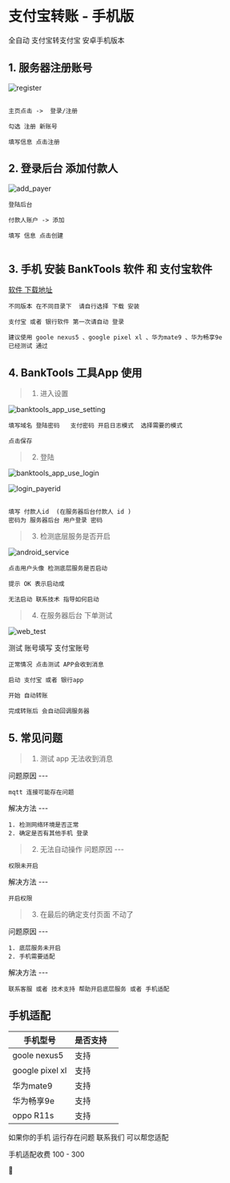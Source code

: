 # 支付宝转账 - 手机版

全自动 支付宝转支付宝 安卓手机版本


## 1. 服务器注册账号

![register](../../images/banktools/register.png)

```

主页点击 ->  登录/注册

勾选 注册 新账号 

填写信息 点击注册

```
## 2. 登录后台 添加付款人



![add_payer](../../images/banktools/add_payer.png)

```
登陆后台

付款人账户 -> 添加   

填写 信息 点击创建


```





## 3. 手机 安装 BankTools 软件  和 支付宝软件
[软件 下载地址](http://106.54.94.71:8848/release/android_Release/)

```
不同版本 在不同目录下  请自行选择 下载 安装

支付宝 或者 银行软件 第一次请自动 登录

建议使用 goole nexus5 、google pixel xl 、华为mate9 、华为畅享9e 
已经测试 通过 
```


## 4. BankTools 工具App 使用
> 1. 进入设置 


![banktools_app_use_setting](../../images/banktools/banktools_app_use_setting.png)

```
填写域名 登陆密码   支付密码 开启日志模式  选择需要的模式 

点击保存
```


> 2. 登陆 


![banktools_app_use_login](../../images/banktools/banktools_app_use_login.png)


![login_payerid](../../images/banktools/login_payerid.png)

```angular2html

填写 付款人id  (在服务器后台付款人 id )  
密码为 服务器后台 用户登录 密码
```


> 3. 检测底层服务是否开启

![android_service](../../images/banktools/android_service.png)

```
点击用户头像 检测底层服务是否启动

提示 OK 表示启动成

无法启动 联系技术 指导如何启动

```


> 4. 在服务器后台 下单测试

![web_test](../../images/banktools/web_test.png)

测试 账号填写 支付宝账号


```
正常情况 点击测试 APP会收到消息 

启动 支付宝 或者 银行app

开始 自动转账

完成转账后 会自动回调服务器 

```


## 5. 常见问题

>1. 测试 app 无法收到消息

问题原因   ---  

    mqtt 连接可能存在问题

解决方法   ---  

    1. 检测网络环境是否正常 
    2. 确定是否有其他手机 登录 

>2. 无法自动操作
问题原因   --- 

    权限未开启
    
解决方法   ---  
    
    开启权限

>3. 在最后的确定支付页面  不动了 
    
问题原因   ---  

    1. 底层服务未开启
    2. 手机需要适配
        
解决方法   ---  

    联系客服 或者 技术支持 帮助开启底层服务 或者 手机适配
            




 
## 手机适配
|  手机型号   | 是否支持  | |
|  ----  | ----  |--- |
| goole nexus5  | 支持 | |
| google pixel xl  | 支持 | |
| 华为mate9  | 支持 | |
| 华为畅享9e  | 支持 | |
| oppo R11s  | 支持 | |

如果你的手机 运行存在问题 联系我们 可以帮您适配

手机适配收费 100 - 300






